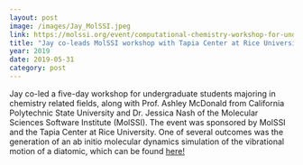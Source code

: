 ```yaml
---
layout: post
image: /images/Jay_MolSSI.jpeg 
link: https://molssi.org/event/computational-chemistry-workshop-for-undergraduates-tapia-center/
title: "Jay co-leads MolSSI workshop with Tapia Center at Rice University"
year: 2019
date: 2019-05-31
category: post
---
```

Jay co-led a five-day workshop for undergraduate students majoring in chemistry related fields, along
with Prof. Ashley McDonald from California Polytechnic State University and Dr. Jessica Nash of the Molecular Sciences Software Institute (MolSSI).  The event was sponsored by MolSSI and the Tapia Center at Rice University.
One of several outcomes was the generation of an ab initio molecular dynamics simulation of the vibrational
motion of a diatomic, which can be found [here!](https://github.com/FoleyLab/2019-Tapia-MolSSI/blob/master/Ab_Initio_MD_template.ipynb)
